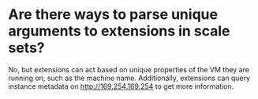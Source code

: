 <properties
    pageTitle="Are there ways to parse unique arguments to extensions in scale sets"
    description="Are there ways to parse unique arguments to extensions in scale sets"
    service="scalesets"
    author="negat"
    displayOrder="4"
    selfHelpType="resource"
    supportTopicIds=""
    productPesIds=""
    resourceTags=""
    cloudEnvironments="public"
/>

# Are there ways to parse unique arguments to extensions in scale sets?

No, but extensions can act based on unique properties of the VM they are running on, such as the machine name. Additionally, extensions can query instance metadata on http://169.254.169.254 to get more information.